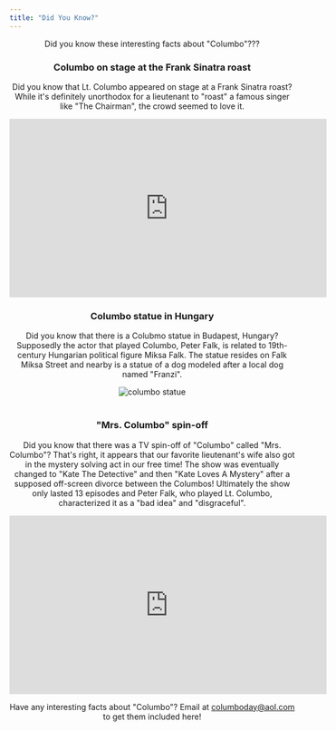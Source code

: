 ```yaml
---
title: "Did You Know?"
---
```

<center>
Did you know these interesting facts about "Columbo"???

<h3>Columbo on stage at the Frank Sinatra roast</h3>

Did you know that Lt. Columbo appeared on stage at a Frank Sinatra roast? While it's definitely unorthodox for a lieutenant to "roast" a famous singer like "The Chairman", the crowd seemed to love it.

<iframe width="560" height="315" src="https://www.youtube.com/embed/yzKehvXNBus" frameborder="0" allowfullscreen></iframe><p>

<h3>Columbo statue in Hungary</h3>

Did you know that there is a Colubmo statue in Budapest, Hungary? Supposedly the actor that played Columbo, Peter Falk, is related to 19th-century Hungarian political figure Miksa Falk. The statue resides on Falk Miksa Street and nearby is a statue of a dog modeled after a local dog named "Franzi".<p>

<img src="img/columbo_statue.jpg" alt="columbo statue" /><br /><br />

<h3>"Mrs. Columbo" spin-off</h3>

Did you know that there was a TV spin-off of "Columbo" called "Mrs. Columbo"? That's right, it appears that our favorite lieutenant's wife also got in the mystery solving act in our free time! The show was eventually changed to "Kate The Detective" and then "Kate Loves A Mystery" after a supposed off-screen divorce between the Columbos! Ultimately the show only lasted 13 episodes and Peter Falk, who played Lt. Columbo, characterized it as a "bad idea" and "disgraceful".<p>

<iframe width="560" height="315" src="https://www.youtube.com/embed/GZ8dOOzRo1M" frameborder="0" allowfullscreen></iframe>

Have any interesting facts about "Columbo"? Email at <a href="mailto:columboday@aol.com">columboday@aol.com</a> to get them included here!
</center>
